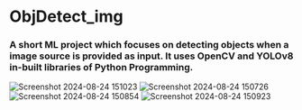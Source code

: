 # ObjDetect_img

### A short ML project which focuses on detecting objects when a image source is provided as input. It uses OpenCV and YOLOv8 in-built libraries of Python Programming.

![Screenshot 2024-08-24 151023](https://github.com/user-attachments/assets/08235e89-6208-43d3-8283-96be5876d3d6)
![Screenshot 2024-08-24 150726](https://github.com/user-attachments/assets/a6712f16-a28b-4af7-83e3-d13110ce9c28)
![Screenshot 2024-08-24 150854](https://github.com/user-attachments/assets/dc1bd092-f5f0-4727-87de-df37d2006dc2)
![Screenshot 2024-08-24 150923](https://github.com/user-attachments/assets/7db0b788-f790-4b4c-83fb-5c73bdc9aaec)
